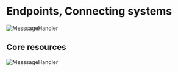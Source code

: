 # Endpoints, Connecting systems

![MesssageHandler](/documentation/images/architecture-concepts.png)

## Core resources

![MesssageHandler](/documentation/images/architecture-endpoint.png)